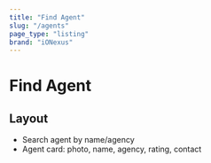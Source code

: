 ```yaml
---
title: "Find Agent"
slug: "/agents"
page_type: "listing"
brand: "iONexus"
---
```


# Find Agent

## Layout
- Search agent by name/agency
- Agent card: photo, name, agency, rating, contact
